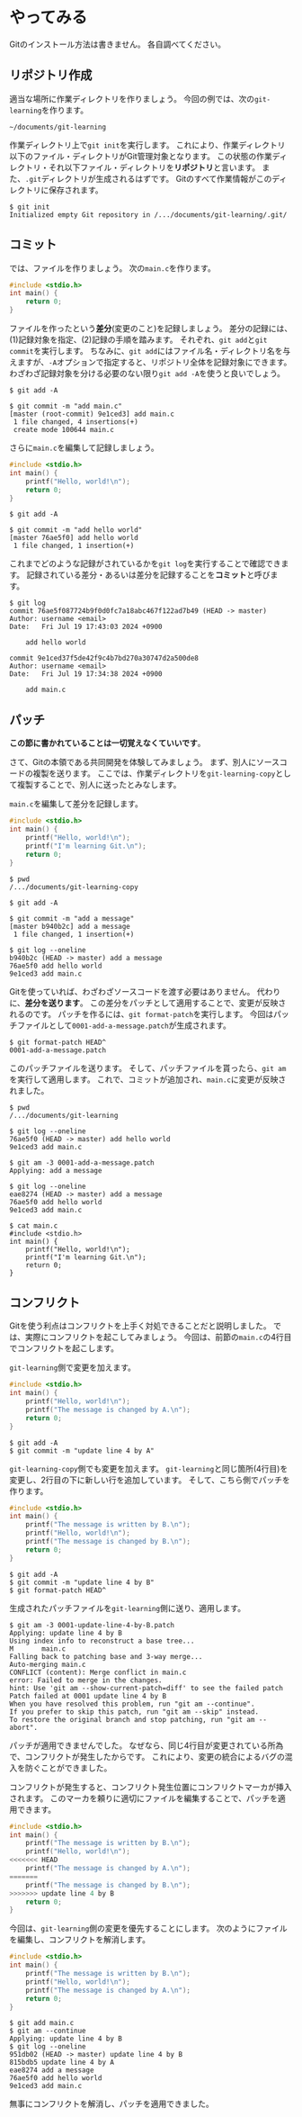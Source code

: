 # やってみる

Gitのインストール方法は書きません。
各自調べてください。



## リポジトリ作成

適当な場所に作業ディレクトリを作りましょう。
今回の例では、次の`git-learning`を作ります。

```
~/documents/git-learning
```

作業ディレクトリ上で`git init`を実行します。
これにより、作業ディレクトリ以下のファイル・ディレクトリがGit管理対象となります。
この状態の作業ディレクトリ・それ以下ファイル・ディレクトリを**リポジトリ**と言います。
また、`.git`ディレクトリが生成されるはずです。
Gitのすべて作業情報がこのディレクトリに保存されます。

```shellsession
$ git init
Initialized empty Git repository in /.../documents/git-learning/.git/
```



## コミット

では、ファイルを作りましょう。
次の`main.c`を作ります。

```c
#include <stdio.h>
int main() {
    return 0;
}
```

ファイルを作ったという**差分**(変更のこと)を記録しましょう。
差分の記録には、(1)記録対象を指定、(2)記録の手順を踏みます。
それぞれ、`git add`と`git commit`を実行します。
ちなみに、`git add`にはファイル名・ディレクトリ名を与えますが、`-A`オプションで指定すると、リポジトリ全体を記録対象にできます。
わざわざ記録対象を分ける必要のない限り`git add -A`を使うと良いでしょう。

```shellsession
$ git add -A

$ git commit -m "add main.c"
[master (root-commit) 9e1ced3] add main.c
 1 file changed, 4 insertions(+)
 create mode 100644 main.c
```

さらに`main.c`を編集して記録しましょう。

```c
#include <stdio.h>
int main() {
    printf("Hello, world!\n");
    return 0;
}
```

```shellsession
$ git add -A

$ git commit -m "add hello world"
[master 76ae5f0] add hello world
 1 file changed, 1 insertion(+)
```

これまでどのような記録がされているかを`git log`を実行することで確認できます。
記録されている差分・あるいは差分を記録することを**コミット**と呼びます。

```shellsession
$ git log
commit 76ae5f087724b9f0d0fc7a18abc467f122ad7b49 (HEAD -> master)
Author: username <email>
Date:   Fri Jul 19 17:43:03 2024 +0900

    add hello world

commit 9e1ced37f5de42f9c4b7bd270a30747d2a500de8
Author: username <email>
Date:   Fri Jul 19 17:34:38 2024 +0900

    add main.c
```



## パッチ

**この節に書かれていることは一切覚えなくていいです**。

さて、Gitの本領である共同開発を体験してみましょう。
まず、別人にソースコードの複製を送ります。
ここでは、作業ディレクトリを`git-learning-copy`として複製することで、別人に送ったとみなします。

`main.c`を編集して差分を記録します。

```c
#include <stdio.h>
int main() {
    printf("Hello, world!\n");
    printf("I'm learning Git.\n");
    return 0;
}
```

```shellsession
$ pwd
/.../documents/git-learning-copy

$ git add -A

$ git commit -m "add a message"
[master b940b2c] add a message
 1 file changed, 1 insertion(+)

$ git log --oneline
b940b2c (HEAD -> master) add a message
76ae5f0 add hello world
9e1ced3 add main.c
```

Gitを使っていれば、わざわざソースコードを渡す必要はありません。
代わりに、**差分を送ります**。
この差分をパッチとして適用することで、変更が反映されるのです。
パッチを作るには、`git format-patch`を実行します。
今回はパッチファイルとして`0001-add-a-message.patch`が生成されます。

```shellsession
$ git format-patch HEAD^
0001-add-a-message.patch
```

このパッチファイルを送ります。
そして、パッチファイルを貰ったら、`git am`を実行して適用します。
これで、コミットが追加され、`main.c`に変更が反映されました。

```shellsession
$ pwd
/.../documents/git-learning

$ git log --oneline
76ae5f0 (HEAD -> master) add hello world
9e1ced3 add main.c

$ git am -3 0001-add-a-message.patch
Applying: add a message

$ git log --oneline
eae8274 (HEAD -> master) add a message
76ae5f0 add hello world
9e1ced3 add main.c

$ cat main.c
#include <stdio.h>
int main() {
    printf("Hello, world!\n");
    printf("I'm learning Git.\n");
    return 0;
}
```



## コンフリクト

Gitを使う利点はコンフリクトを上手く対処できることだと説明しました。
では、実際にコンフリクトを起こしてみましょう。
今回は、前節の`main.c`の4行目でコンフリクトを起こします。

`git-learning`側で変更を加えます。

```c
#include <stdio.h>
int main() {
    printf("Hello, world!\n");
    printf("The message is changed by A.\n");
    return 0;
}
```

```shellsession
$ git add -A
$ git commit -m "update line 4 by A"
```

`git-learning-copy`側でも変更を加えます。
`git-learning`と同じ箇所(4行目)を変更し、2行目の下に新しい行を追加しています。
そして、こちら側でパッチを作ります。

```c
#include <stdio.h>
int main() {
    printf("The message is written by B.\n");
    printf("Hello, world!\n");
    printf("The message is changed by B.\n");
    return 0;
}
```

```shellsession
$ git add -A
$ git commit -m "update line 4 by B"
$ git format-patch HEAD^
```

生成されたパッチファイルを`git-learning`側に送り、適用します。

```shellsession
$ git am -3 0001-update-line-4-by-B.patch
Applying: update line 4 by B
Using index info to reconstruct a base tree...
M       main.c
Falling back to patching base and 3-way merge...
Auto-merging main.c
CONFLICT (content): Merge conflict in main.c
error: Failed to merge in the changes.
hint: Use 'git am --show-current-patch=diff' to see the failed patch
Patch failed at 0001 update line 4 by B
When you have resolved this problem, run "git am --continue".
If you prefer to skip this patch, run "git am --skip" instead.
To restore the original branch and stop patching, run "git am --abort".
```

パッチが適用できませんでした。
なぜなら、同じ4行目が変更されている所為で、コンフリクトが発生したからです。
これにより、変更の統合によるバグの混入を防ぐことができました。

コンフリクトが発生すると、コンフリクト発生位置にコンフリクトマーカが挿入されます。
このマーカを頼りに適切にファイルを編集することで、パッチを適用できます。

```c
#include <stdio.h>
int main() {
    printf("The message is written by B.\n");
    printf("Hello, world!\n");
<<<<<<< HEAD
    printf("The message is changed by A.\n");
=======
    printf("The message is changed by B.\n");
>>>>>>> update line 4 by B
    return 0;
}

```

今回は、`git-learning`側の変更を優先することにします。
次のようにファイルを編集し、コンフリクトを解消します。

```c
#include <stdio.h>
int main() {
    printf("The message is written by B.\n");
    printf("Hello, world!\n");
    printf("The message is changed by A.\n");
    return 0;
}
```

```shellsession
$ git add main.c
$ git am --continue
Applying: update line 4 by B
$ git log --oneline
951db02 (HEAD -> master) update line 4 by B
815bdb5 update line 4 by A
eae8274 add a message
76ae5f0 add hello world
9e1ced3 add main.c
```

無事にコンフリクトを解消し、パッチを適用できました。
